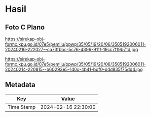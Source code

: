 # Hasil

## Foto C Plano

https://sirekap-obj-formc.kpu.go.id/07e5/pemilu/ppwp/35/05/19/20/06/3505192006011-20240216-222027--ca73fbbc-5c76-4396-911f-19cc7f19b71d.jpg

https://sirekap-obj-formc.kpu.go.id/07e5/pemilu/ppwp/35/05/19/20/06/3505192006011-20240214-220815--b60293e5-1d0c-4b41-bdf0-ddd835f75dd4.jpg


## Metadata

| Key        | Value               |
| ---------- | ------------------- |
| Time Stamp | 2024-02-16 22:30:00 |



